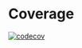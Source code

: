 # Coverage

[![codecov](https://codecov.io/gh/cartrujillosa/coverage/branch/master/graph/badge.svg?token=HDGGF460TY)](https://codecov.io/gh/cartrujillosa/coverage)